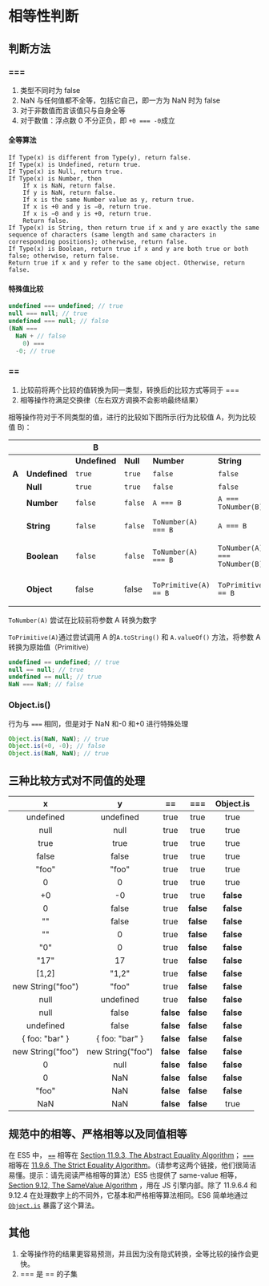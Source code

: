 <author-info date="1631096164775"></author-info>

# 相等性判断

## 判断方法

### ===

1. 类型不同时为 false
2. NaN 与任何值都不全等，包括它自己，即一方为 NaN 时为 false
3. 对于非数值而言该值只与自身全等
4. 对于数值：浮点数 0 不分正负，即 `+0 === -0`成立

#### 全等算法

    If Type(x) is different from Type(y), return false.
    If Type(x) is Undefined, return true.
    If Type(x) is Null, return true.
    If Type(x) is Number, then
        If x is NaN, return false.
        If y is NaN, return false.
        If x is the same Number value as y, return true.
        If x is +0 and y is −0, return true.
        If x is −0 and y is +0, return true.
        Return false.
    If Type(x) is String, then return true if x and y are exactly the same sequence of characters (same length and same characters in corresponding positions); otherwise, return false.
    If Type(x) is Boolean, return true if x and y are both true or both false; otherwise, return false.
    Return true if x and y refer to the same object. Otherwise, return false.

#### 特殊值比较

```js
undefined === undefined; // true
null === null; // true
undefined === null; // false
(NaN ===
  NaN + // false
    0) ===
  -0; // true
```

### ==

1. 比较前将两个比较的值转换为同一类型，转换后的比较方式等同于 ===
2. 相等操作符满足交换律（左右双方调换不会影响最终结果）

相等操作符对于不同类型的值，进行的比较如下图所示(行为比较值 A，列为比较值 B)：

|       |               | B             |          |                       |                               |                               |                               |
| ----- | ------------- | ------------- | -------- | --------------------- | ----------------------------- | ----------------------------- | ----------------------------- |
|       |               | **Undefined** | **Null** | **Number**            | **String**                    | **Boolean**                   | **Object**                    |
| **A** | **Undefined** | `true`        | `true`   | `false`               | `false`                       | `false`                       | `IsFalsy(B)`                  |
|       | **Null**      | `true`        | `true`   | `false`               | `false`                       | `false`                       | `IsFalsy(B)`                  |
|       | **Number**    | `false`       | `false`  | `A === B`             | `A === ToNumber(B)`           | `A=== ToNumber(B)`            | `A== ToPrimitive(B)`          |
|       | **String**    | `false`       | `false`  | `ToNumber(A) === B`   | `A === B`                     | `ToNumber(A) === ToNumber(B)` | `ToPrimitive(B) == A`         |
|       | **Boolean**   | `false`       | `false`  | `ToNumber(A) === B`   | `ToNumber(A) === ToNumber(B)` | `A === B`                     | ToNumber(A) == ToPrimitive(B) |
|       | **Object**    | false         | false    | `ToPrimitive(A) == B` | `ToPrimitive(A) == B`         | ToPrimitive(A) == ToNumber(B) | `A === B`                     |

`ToNumber(A)` 尝试在比较前将参数 A 转换为数字

`ToPrimitive(A)`通过尝试调用 A 的`A.toString()` 和 `A.valueOf()` 方法，将参数 A 转换为原始值（Primitive）

```js
undefined == undefined; // true
null == null; // true
undefined == null; // true
NaN === NaN; // false
```

### Object.is()

行为与 `===` 相同，但是对于 NaN 和-0 和+0 进行特殊处理

```js
Object.is(NaN, NaN); // true
Object.is(+0, -0); // false
Object.is(NaN, NaN); // true
```

## 三种比较方式对不同值的处理

|         x         |         y         |    ==     |    ===    | Object.is |
| :---------------: | :---------------: | :-------: | :-------: | :-------: |
|     undefined     |     undefined     |   true    |   true    |   true    |
|       null        |       null        |   true    |   true    |   true    |
|       true        |       true        |   true    |   true    |   true    |
|       false       |       false       |   true    |   true    |   true    |
|       "foo"       |       "foo"       |   true    |   true    |   true    |
|         0         |         0         |   true    |   true    |   true    |
|        +0         |        -0         |   true    |   true    | **false** |
|         0         |       false       |   true    | **false** | **false** |
|        ""         |       false       |   true    | **false** | **false** |
|        ""         |         0         |   true    | **false** | **false** |
|        "0"        |         0         |   true    | **false** | **false** |
|       "17"        |        17         |   true    | **false** | **false** |
|       [1,2]       |       "1,2"       |   true    | **false** | **false** |
| new String("foo") |       "foo"       |   true    | **false** | **false** |
|       null        |     undefined     |   true    | **false** | **false** |
|       null        |       false       | **false** | **false** | **false** |
|     undefined     |       false       | **false** | **false** | **false** |
|  { foo: "bar" }   |  { foo: "bar" }   | **false** | **false** | **false** |
| new String("foo") | new String("foo") | **false** | **false** | **false** |
|         0         |       null        | **false** | **false** | **false** |
|         0         |        NaN        | **false** | **false** | **false** |
|       "foo"       |        NaN        | **false** | **false** | **false** |
|        NaN        |        NaN        | **false** | **false** |   true    |

## 规范中的相等、严格相等以及同值相等

在 ES5 中， [`==`](https://developer.mozilla.org/en-US/docs/Web/JavaScript/Reference/Operators/Comparison_Operators) 相等在 [Section 11.9.3, The Abstract Equality Algorithm](https://ecma-international.org/ecma-262/5.1/#sec-11.9.3)； [`===`](https://developer.mozilla.org/en-US/docs/Web/JavaScript/Reference/Operators/Comparison_Operators) 相等在 [11.9.6, The Strict Equality Algorithm](https://ecma-international.org/ecma-262/5.1/#sec-11.9.6)。（请参考这两个链接，他们很简洁易懂。提示：请先阅读严格相等的算法）ES5 也提供了 same-value 相等， [Section 9.12, The SameValue Algorithm](https://ecma-international.org/ecma-262/5.1/#sec-9.12) ，用在 JS 引擎内部。除了 11.9.6.4 和 9.12.4 在处理数字上的不同外，它基本和严格相等算法相同。ES6 简单地通过 [`Object.is`](https://developer.mozilla.org/en-US/docs/Web/JavaScript/Reference/Global_Objects/Object/is) 暴露了这个算法。

## 其他

1. 全等操作符的结果更容易预测，并且因为没有隐式转换，全等比较的操作会更快。
2. === 是 == 的子集
